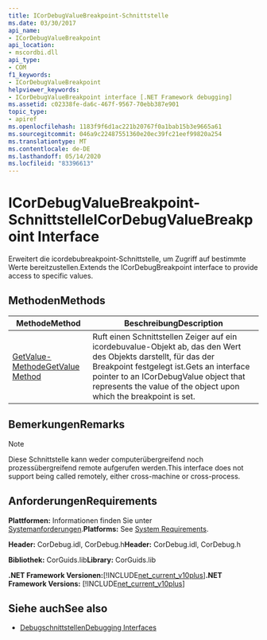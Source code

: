 ```yaml
---
title: ICorDebugValueBreakpoint-Schnittstelle
ms.date: 03/30/2017
api_name:
- ICorDebugValueBreakpoint
api_location:
- mscordbi.dll
api_type:
- COM
f1_keywords:
- ICorDebugValueBreakpoint
helpviewer_keywords:
- ICorDebugValueBreakpoint interface [.NET Framework debugging]
ms.assetid: c02338fe-da6c-467f-9567-70ebb387e901
topic_type:
- apiref
ms.openlocfilehash: 1183f9f6d1ac221b20767f0a1bab15b3e9665a61
ms.sourcegitcommit: 046a9c22487551360e20ec39fc21eef99820a254
ms.translationtype: MT
ms.contentlocale: de-DE
ms.lasthandoff: 05/14/2020
ms.locfileid: "83396613"
---
```

# <a name="icordebugvaluebreakpoint-interface"></a><span data-ttu-id="a86db-102">ICorDebugValueBreakpoint-Schnittstelle</span><span class="sxs-lookup"><span data-stu-id="a86db-102">ICorDebugValueBreakpoint Interface</span></span>
<span data-ttu-id="a86db-103">Erweitert die icordebubreakpoint-Schnittstelle, um Zugriff auf bestimmte Werte bereitzustellen.</span><span class="sxs-lookup"><span data-stu-id="a86db-103">Extends the ICorDebugBreakpoint interface to provide access to specific values.</span></span>  
  
## <a name="methods"></a><span data-ttu-id="a86db-104">Methoden</span><span class="sxs-lookup"><span data-stu-id="a86db-104">Methods</span></span>  
  
|<span data-ttu-id="a86db-105">Methode</span><span class="sxs-lookup"><span data-stu-id="a86db-105">Method</span></span>|<span data-ttu-id="a86db-106">Beschreibung</span><span class="sxs-lookup"><span data-stu-id="a86db-106">Description</span></span>|  
|------------|-----------------|  
|[<span data-ttu-id="a86db-107">GetValue-Methode</span><span class="sxs-lookup"><span data-stu-id="a86db-107">GetValue Method</span></span>](icordebugvaluebreakpoint-getvalue-method.md)|<span data-ttu-id="a86db-108">Ruft einen Schnittstellen Zeiger auf ein icordebuvalue-Objekt ab, das den Wert des Objekts darstellt, für das der Breakpoint festgelegt ist.</span><span class="sxs-lookup"><span data-stu-id="a86db-108">Gets an interface pointer to an ICorDebugValue object that represents the value of the object upon which the breakpoint is set.</span></span>|  
  
## <a name="remarks"></a><span data-ttu-id="a86db-109">Bemerkungen</span><span class="sxs-lookup"><span data-stu-id="a86db-109">Remarks</span></span>  
  
> [!NOTE]
> <span data-ttu-id="a86db-110">Diese Schnittstelle kann weder computerübergreifend noch prozessübergreifend remote aufgerufen werden.</span><span class="sxs-lookup"><span data-stu-id="a86db-110">This interface does not support being called remotely, either cross-machine or cross-process.</span></span>  
  
## <a name="requirements"></a><span data-ttu-id="a86db-111">Anforderungen</span><span class="sxs-lookup"><span data-stu-id="a86db-111">Requirements</span></span>  
 <span data-ttu-id="a86db-112">**Plattformen:** Informationen finden Sie unter [Systemanforderungen](../../get-started/system-requirements.md).</span><span class="sxs-lookup"><span data-stu-id="a86db-112">**Platforms:** See [System Requirements](../../get-started/system-requirements.md).</span></span>  
  
 <span data-ttu-id="a86db-113">**Header:** CorDebug.idl, CorDebug.h</span><span class="sxs-lookup"><span data-stu-id="a86db-113">**Header:** CorDebug.idl, CorDebug.h</span></span>  
  
 <span data-ttu-id="a86db-114">**Bibliothek:** CorGuids.lib</span><span class="sxs-lookup"><span data-stu-id="a86db-114">**Library:** CorGuids.lib</span></span>  
  
 <span data-ttu-id="a86db-115">**.NET Framework Versionen:**[!INCLUDE[net_current_v10plus](../../../../includes/net-current-v10plus-md.md)]</span><span class="sxs-lookup"><span data-stu-id="a86db-115">**.NET Framework Versions:** [!INCLUDE[net_current_v10plus](../../../../includes/net-current-v10plus-md.md)]</span></span>  
  
## <a name="see-also"></a><span data-ttu-id="a86db-116">Siehe auch</span><span class="sxs-lookup"><span data-stu-id="a86db-116">See also</span></span>

- [<span data-ttu-id="a86db-117">Debugschnittstellen</span><span class="sxs-lookup"><span data-stu-id="a86db-117">Debugging Interfaces</span></span>](debugging-interfaces.md)
